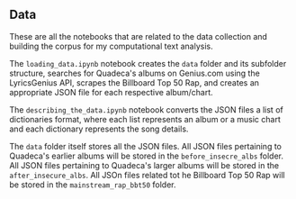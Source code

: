 ## Data

These are all the notebooks that are related to the data collection and building the corpus for my computational text analysis.


The `loading_data.ipynb` notebook creates the `data` folder and its subfolder structure, searches for Quadeca's albums on Genius.com using the LyricsGenius API, scrapes the Billboard Top 50 Rap, and creates an appropriate JSON file for each respective album/chart.

The `describing_the_data.ipynb` notebook converts the JSON files a list of dictionaries format, where each list represents an album or a music chart and each dictionary represents the song details.

The `data` folder itself stores all the JSON files. All JSON files pertaining to Quadeca's earlier albums will be stored in the `before_insecre_albs` folder. All JSON files pertaining to Quadeca's larger albums will be stored in the `after_insecure_albs`. All JSOn files related tot he Billboard Top 50 Rap will be stored in the `mainstream_rap_bbt50` folder.